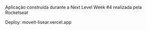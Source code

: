 Aplicação construída durante a Next Level Week #4 realizada pela Rocketseat

Deploy: moveit-lisear.vercel.app